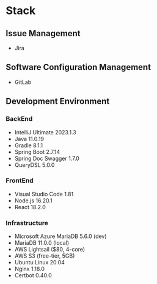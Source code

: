 # Stack
## Issue Management
- Jira

## Software Configuration Management
- GitLab

## Development Environment
### BackEnd
- IntelliJ Ultimate 2023.1.3
- Java 11.0.19
- Gradle 8.1.1
- Spring Boot 2.7.14
- Spring Doc Swagger 1.7.0
- QueryDSL 5.0.0

### FrontEnd
- Visual Studio Code 1.81
- Node.js 16.20.1
- React 18.2.0

### Infrastructure
- Microsoft Azure MariaDB 5.6.0 (dev)
- MariaDB 11.0.0 (local)
- AWS Lightsail ($80, 4-core)
- AWS S3 (free-tier, 5GB)
- Ubuntu Linux 20.04
- Nginx 1.18.0
- Certbot 0.40.0